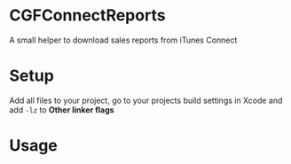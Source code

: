CGFConnectReports
=================
A small helper to download sales reports from iTunes Connect

Setup
=================
Add all files to your project, go to your projects build settings in Xcode and add `-lz` to **Other linker flags**

Usage
=================